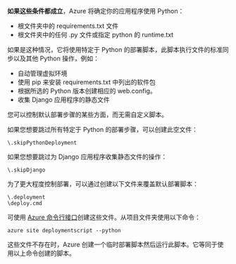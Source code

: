 **如果这些条件都成立**，Azure 将确定你的应用程序使用 Python：

- 根文件夹中的 requirements.txt 文件
- 根文件夹中的任何 .py 文件或指定 python 的 runtime.txt

如果是这种情况，它将使用特定于 Python 的部署脚本，此脚本执行文件的标准同步以及其他 Python 操作，例如：

- 自动管理虚拟环境
- 使用 pip 来安装 requirements.txt 中列出的软件包
- 根据所选的 Python 版本创建相应的 web.config。
- 收集 Django 应用程序的静态文件

您可以控制默认部署步骤的某些方面，而无需自定义脚本。

如果您想要跳过所有特定于 Python 的部署步骤，可以创建此空文件：

    \.skipPythonDeployment

如果您想要跳过为 Django 应用程序收集静态文件的操作：

    \.skipDjango 

为了更大程度控制部署，可以通过创建以下文件来覆盖默认部署脚本：

    \.deployment
    \deploy.cmd

可使用 [Azure 命令行接口][]创建这些文件。从项目文件夹使用以下命令：

    azure site deploymentscript --python

这些文件不存在时，Azure 创建一个临时部署脚本然后运行此脚本。它等同于使用以上命令创建的脚本。

[Azure 命令行接口]: http://azure.microsoft.com/downloads/

<!---HONumber=AcomDC_0921_2016-->
